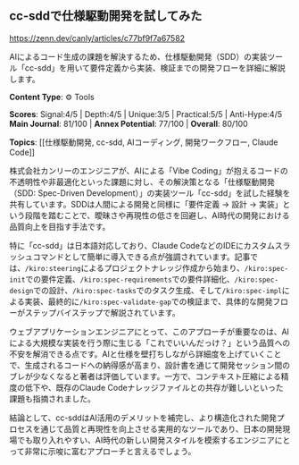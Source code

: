 ## cc-sddで仕様駆動開発を試してみた

https://zenn.dev/canly/articles/c77bf9f7a67582

AIによるコード生成の課題を解決するため、仕様駆動開発（SDD）の実装ツール「cc-sdd」を用いて要件定義から実装、検証までの開発フローを詳細に解説します。

**Content Type**: ⚙️ Tools

**Scores**: Signal:4/5 | Depth:4/5 | Unique:3/5 | Practical:5/5 | Anti-Hype:4/5
**Main Journal**: 81/100 | **Annex Potential**: 77/100 | **Overall**: 80/100

**Topics**: [[仕様駆動開発, cc-sdd, AIコーディング, 開発ワークフロー, Claude Code]]

株式会社カンリーのエンジニアが、AIによる「Vibe Coding」が抱えるコードの不透明性や非最適化といった課題に対し、その解決策となる「仕様駆動開発（SDD: Spec-Driven Development）」の実装ツール「cc-sdd」を試した経験を共有しています。SDDは人間による開発と同様に「要件定義 → 設計 → 実装」という段階を踏むことで、曖昧さや再現性の低さを回避し、AI時代の開発における品質向上を目指す手法です。

特に「cc-sdd」は日本語対応しており、Claude CodeなどのIDEにカスタムスラッシュコマンドとして簡単に導入できる点が強調されています。記事では、`/kiro:steering`によるプロジェクトナレッジ作成から始まり、`/kiro:spec-init`での要件定義、`/kiro:spec-requirements`での要件詳細化、`/kiro:spec-design`での設計、`/kiro:spec-tasks`でのタスク生成、そして`/kiro:spec-impl`による実装、最終的に`/kiro:spec-validate-gap`での検証まで、具体的な開発フローがステップバイステップで解説されています。

ウェブアプリケーションエンジニアにとって、このアプローチが重要なのは、AIによる大規模な実装を行う際に生じる「これでいいんだっけ？」という品質への不安を解消できる点です。AIと仕様を壁打ちしながら詳細度を上げていくことで、生成されるコードへの納得感が高まり、設計書を通じて開発セッション間のブレが少なくなると著者は評価しています。一方で、コンテキスト圧縮による精度の低下や、既存のClaude Codeナレッジファイルとの共存が難しいといった課題も指摘されました。

結論として、cc-sddはAI活用のデメリットを補完し、より構造化された開発プロセスを通じて品質と再現性を向上させる実用的なツールであり、日本の開発現場でも取り入れやすい、AI時代の新しい開発スタイルを模索するエンジニアにとって非常に示唆に富むアプローチと言えるでしょう。